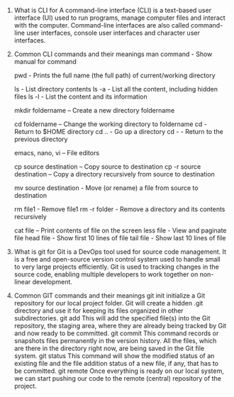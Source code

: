 1. What is CLI for
    A command-line interface (CLI) is a text-based user interface (UI) used to run programs, manage computer files and interact with the computer. Command-line interfaces are also called command-line user interfaces, console user interfaces and character user interfaces.
2. Common CLI commands and their meanings
    man command - Show manual for command

    pwd - Prints the full name (the full path) of current/working directory

    ls - List directory contents
    ls -a - List all the content, including hidden files
    ls -l - List the content and its information

    mkdir foldername – Create a new directory foldername

    cd foldername – Change the working directory to foldername
    cd - Return to $HOME directory
    cd .. - Go up a directory
    cd - - Return to the previous directory

    emacs, nano, vi – File editors

    cp source destination – Copy source to destination
    cp -r source destination – Copy a directory recursively from source to destination

    mv source destination - Move (or rename) a file from source to destination

    rm file1 - Remove file1
    rm -r folder - Remove a directory and its contents recursively

    cat file – Print contents of file on the screen
    less file - View and paginate file
    head file - Show first 10 lines of file
    tail file - Show last 10 lines of file
3. What is git for
    Git is a DevOps tool used for source code management. It is a free and open-source version control system used to handle small to very large projects efficiently. Git is used to tracking changes in the source code, enabling multiple developers to work together on non-linear development.
4. Common GIT commands and their meanings
    git init
        initialize a Git repository for our local project folder. Git will create a hidden .git directory and use it for     keeping its files organized in other subdirectories.
    git add
        This will add the specified file(s) into the Git repository, the staging area, where they are already being tracked by Git and now ready to be committed.
    git commit
        This command records or snapshots files permanently in the version history. All the files, which are there in the directory right now, are being saved in the Git file system.
    git status
        This command will show the modified status of an existing file and the file addition status of a new file, if any, that has to be committed.
    git remote
        Once everything is ready on our local system, we can start pushing our code to the remote (central) repository of the project.
    
    
